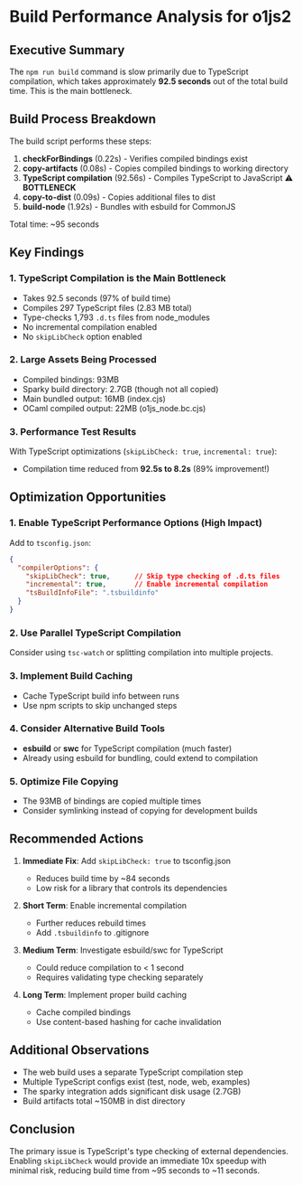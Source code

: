 # Build Performance Analysis for o1js2

## Executive Summary

The `npm run build` command is slow primarily due to TypeScript compilation, which takes approximately **92.5 seconds** out of the total build time. This is the main bottleneck.

## Build Process Breakdown

The build script performs these steps:
1. **checkForBindings** (0.22s) - Verifies compiled bindings exist
2. **copy-artifacts** (0.08s) - Copies compiled bindings to working directory  
3. **TypeScript compilation** (92.56s) - Compiles TypeScript to JavaScript ⚠️ **BOTTLENECK**
4. **copy-to-dist** (0.09s) - Copies additional files to dist
5. **build-node** (1.92s) - Bundles with esbuild for CommonJS

Total time: ~95 seconds

## Key Findings

### 1. TypeScript Compilation is the Main Bottleneck
- Takes 92.5 seconds (97% of build time)
- Compiles 297 TypeScript files (2.83 MB total)
- Type-checks 1,793 `.d.ts` files from node_modules
- No incremental compilation enabled
- No `skipLibCheck` option enabled

### 2. Large Assets Being Processed
- Compiled bindings: 93MB
- Sparky build directory: 2.7GB (though not all copied)
- Main bundled output: 16MB (index.cjs)
- OCaml compiled output: 22MB (o1js_node.bc.cjs)

### 3. Performance Test Results
With TypeScript optimizations (`skipLibCheck: true`, `incremental: true`):
- Compilation time reduced from **92.5s to 8.2s** (89% improvement!)

## Optimization Opportunities

### 1. **Enable TypeScript Performance Options** (High Impact)
Add to `tsconfig.json`:
```json
{
  "compilerOptions": {
    "skipLibCheck": true,      // Skip type checking of .d.ts files
    "incremental": true,       // Enable incremental compilation
    "tsBuildInfoFile": ".tsbuildinfo"
  }
}
```

### 2. **Use Parallel TypeScript Compilation**
Consider using `tsc-watch` or splitting compilation into multiple projects.

### 3. **Implement Build Caching**
- Cache TypeScript build info between runs
- Use npm scripts to skip unchanged steps

### 4. **Consider Alternative Build Tools**
- **esbuild** or **swc** for TypeScript compilation (much faster)
- Already using esbuild for bundling, could extend to compilation

### 5. **Optimize File Copying**
- The 93MB of bindings are copied multiple times
- Consider symlinking instead of copying for development builds

## Recommended Actions

1. **Immediate Fix**: Add `skipLibCheck: true` to tsconfig.json
   - Reduces build time by ~84 seconds
   - Low risk for a library that controls its dependencies

2. **Short Term**: Enable incremental compilation
   - Further reduces rebuild times
   - Add `.tsbuildinfo` to .gitignore

3. **Medium Term**: Investigate esbuild/swc for TypeScript
   - Could reduce compilation to < 1 second
   - Requires validating type checking separately

4. **Long Term**: Implement proper build caching
   - Cache compiled bindings
   - Use content-based hashing for cache invalidation

## Additional Observations

- The web build uses a separate TypeScript compilation step
- Multiple TypeScript configs exist (test, node, web, examples)
- The sparky integration adds significant disk usage (2.7GB)
- Build artifacts total ~150MB in dist directory

## Conclusion

The primary issue is TypeScript's type checking of external dependencies. Enabling `skipLibCheck` would provide an immediate 10x speedup with minimal risk, reducing build time from ~95 seconds to ~11 seconds.